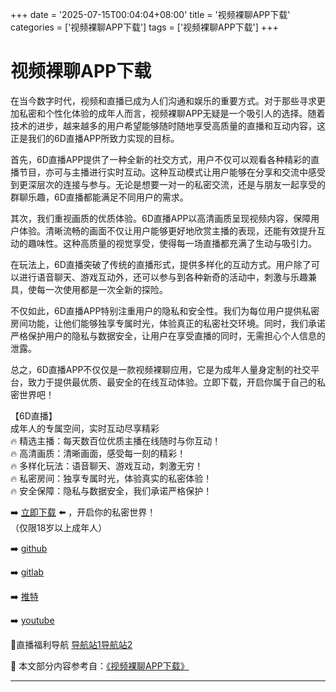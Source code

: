 +++
date = '2025-07-15T00:04:04+08:00'
title = '视频裸聊APP下载'
categories = ['视频裸聊APP下载']
tags = ['视频裸聊APP下载']
+++

# 视频裸聊APP下载

在当今数字时代，视频和直播已成为人们沟通和娱乐的重要方式。对于那些寻求更加私密和个性化体验的成年人而言，视频裸聊APP无疑是一个吸引人的选择。随着技术的进步，越来越多的用户希望能够随时随地享受高质量的直播和互动内容，这正是我们的6D直播APP所致力实现的目标。

首先，6D直播APP提供了一种全新的社交方式，用户不仅可以观看各种精彩的直播节目，亦可与主播进行实时互动。这种互动模式让用户能够在分享和交流中感受到更深层次的连接与参与。无论是想要一对一的私密交流，还是与朋友一起享受的群聊乐趣，6D直播都能满足不同用户的需求。

其次，我们重视画质的优质体验。6D直播APP以高清画质呈现视频内容，保障用户体验。清晰流畅的画面不仅让用户能够更好地欣赏主播的表现，还能有效提升互动的趣味性。这种高质量的视觉享受，使得每一场直播都充满了生动与吸引力。

在玩法上，6D直播突破了传统的直播形式，提供多样化的互动方式。用户除了可以进行语音聊天、游戏互动外，还可以参与到各种新奇的活动中，刺激与乐趣兼具，使每一次使用都是一次全新的探险。

不仅如此，6D直播APP特别注重用户的隐私和安全性。我们为每位用户提供私密房间功能，让他们能够独享专属时光，体验真正的私密社交环境。同时，我们承诺严格保护用户的隐私与数据安全，让用户在享受直播的同时，无需担心个人信息的泄露。

总之，6D直播APP不仅仅是一款视频裸聊应用，它是为成年人量身定制的社交平台，致力于提供最优质、最安全的在线互动体验。立即下载，开启你属于自己的私密世界吧！

【6D直播】  
成年人的专属空间，实时互动尽享精彩  
🔥 精选主播：每天数百位优质主播在线随时与你互动！  
🔥 高清画质：清晰画面，感受每一刻的精彩！  
🔥 多样化玩法：语音聊天、游戏互动，刺激无穷！  
🔥 私密房间：独享专属时光，体验真实的私密体验！  
🔥 安全保障：隐私与数据安全，我们承诺严格保护！  

➡️ [立即下载](https://down123.s3.ap-east-1.amazonaws.com/down/down.html?channelCode=blog) ⬅️ ，开启你的私密世界！  
（仅限18岁以上成年人）  

➡️ [github](https://aldult-live.github.io/)  

➡️ [gitlab](https://seo-09598d.gitlab.io/)  

➡️ [推特](https://x.com/wegame33)  

➡️ [youtube](https://www.youtube.com/@6Dlive)  

🔞直播福利导航 [导航站1](https://webstack-86085a.gitlab.io/)[导航站2](https://onlygit123-2.github.io/)


📘 本文部分内容参考自：[《视频裸聊APP下载》](https://github.com/xiaohongmaozhibozuixin/live)

---
